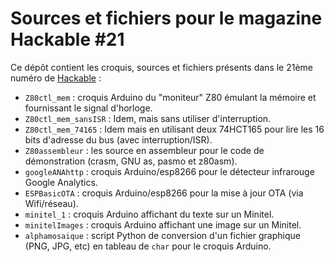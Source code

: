 Sources et fichiers pour le magazine Hackable #21
=================================================

Ce dépôt contient les croquis, sources et fichiers présents dans le 21ème numéro de [Hackable](http://www.hackable.fr/) :

* `Z80ctl_mem` : croquis Arduino du "moniteur" Z80 émulant la mémoire et fournissant le signal d'horloge.
* `Z80ctl_mem_sansISR` : Idem, mais sans utiliser d'interruption.
* `Z80ctl_mem_74165` : Idem mais en utilisant deux 74HCT165 pour lire les 16 bits d'adresse du bus (avec interruption/ISR).
* `Z80assembleur` : les source en assembleur pour le code de démonstration (crasm, GNU as, pasmo et z80asm).
* `googleANAhttp` : croquis Arduino/esp8266 pour le détecteur infrarouge Google Analytics.
* `ESPBasicOTA` : croquis Arduino/esp8266 pour la mise à jour OTA (via Wifi/réseau).
* `minitel_1` : croquis Arduino affichant du texte sur un Minitel.
* `minitelImages` : croquis Arduino affichant une image sur un Minitel.
* `alphamosaique` : script Python de conversion d'un fichier graphique (PNG, JPG, etc) en tableau de `char` pour le croquis Arduino.

